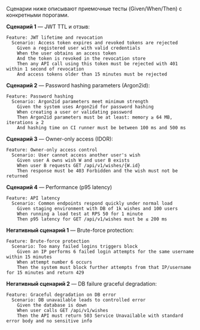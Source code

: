 Сценарии ниже описывают приемочные тесты (Given/When/Then) с конкретными порогами.

**Сценарий 1** — JWT TTL и отзыв:

```
Feature: JWT lifetime and revocation
  Scenario: Access token expires and revoked tokens are rejected
    Given a registered user with valid credentials
    When the user obtains an access token
    And the token is revoked in the revocation store
    Then any API call using this token must be rejected with 401 within 1 second of revocation
    And access tokens older than 15 minutes must be rejected
```

**Сценарий 2** — Password hashing parameters (Argon2id):

```
Feature: Password hashing
  Scenario: Argon2id parameters meet minimum strength
    Given the system uses Argon2id for password hashing
    When creating a user or validating password
    Then Argon2id parameters must be at least: memory ≥ 64 MB, iterations ≥ 2
    And hashing time on CI runner must be between 100 ms and 500 ms
```

**Сценарий 3** — Owner-only access (IDOR):
```
Feature: Owner-only access control
  Scenario: User cannot access another user's wish
    Given user A owns wish W and user B exists
    When user B requests GET /api/v1/wishes/{W.id}
    Then response must be 403 Forbidden and the wish must not be returned
```

**Сценарий 4** — Performance (p95 latency)
```
Feature: API latency
  Scenario: Common endpoints respond quickly under normal load
    Given staging environment with DB of 1k wishes and 100 users
    When running a load test at RPS 50 for 1 minute
    Then p95 latency for GET /api/v1/wishes must be ≤ 200 ms
```

**Негативный сценарий 1** — Brute-force protection:
```
Feature: Brute-force protection
  Scenario: Too many failed logins triggers block
    Given an IP performs 6 failed login attempts for the same username within 15 minutes
    When attempt number 6 occurs
    Then the system must block further attempts from that IP/username for 15 minutes and return 429
```

**Негативный сценарий 2** — DB failure graceful degradation:
```
Feature: Graceful degradation on DB error
  Scenario: DB unavailable leads to controlled error
    Given the database is down
    When user calls GET /api/v1/wishes
    Then the API must return 503 Service Unavailable with standard error body and no sensitive info
```
